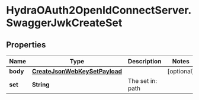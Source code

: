 # HydraOAuth2OpenIdConnectServer.SwaggerJwkCreateSet

## Properties
Name | Type | Description | Notes
------------ | ------------- | ------------- | -------------
**body** | [**CreateJsonWebKeySetPayload**](CreateJsonWebKeySetPayload.md) |  | [optional] 
**set** | **String** | The set in: path | 


